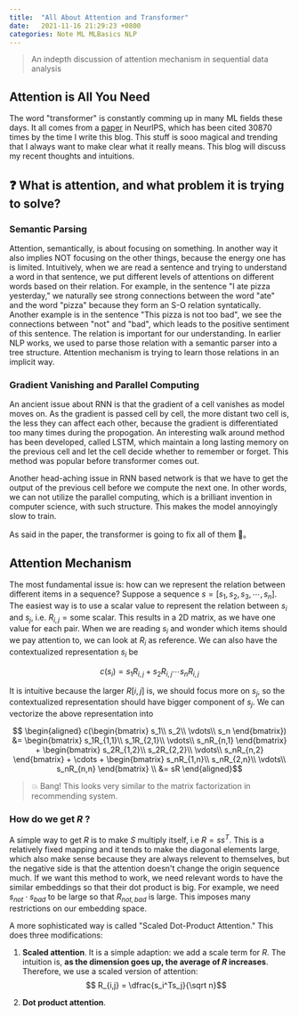 ```yaml
---
title:  "All About Attention and Transformer"
date:   2021-11-16 21:29:23 +0800
categories: Note ML MLBasics NLP
---
```


> An indepth discussion of attention mechanism in sequential data analysis

##  Attention is All You Need

The word "transformer" is constantly comming up in many ML fields these days. It all comes from a [paper](https://proceedings.neurips.cc/paper/2017/file/3f5ee243547dee91fbd053c1c4a845aa-Paper.pdf) in NeurlPS, which has been cited 30870 times by the time I write this blog. This stuff is sooo magical and trending that I always want to make clear what it really means. This blog will discuss my recent thoughts and intuitions.


## ❓ What is attention, and what problem it is trying to solve?

### Semantic Parsing
Attention, semantically, is about focusing on something. In another way it also implies NOT focusing on the other things, because the energy one has is limited. Intuitively, when we are read a sentence and trying to understand a word in that sentence, we put different levels of attentions on different words based on their relation. For example, in the sentence "I ate pizza yesterday," we naturally see strong connections between the word "ate" and the word "pizza" because they form an S-O relation syntatically. Another example is in the sentence "This pizza is not too bad", we see the connections between "not" and "bad", which leads to the positive sentiment of this sentence. The relation is important for our understanding. In earlier NLP works, we used to parse those relation with a semantic parser into a tree structure. Attention mechanism is trying to learn those relations in an implicit way.

### Gradient Vanishing and Parallel Computing
An ancient issue about RNN is that the gradient of a cell vanishes as model moves on. As the gradient is passed cell by cell, the more distant two cell is, the less they can affect each other, because the gradient is differentiated too many times during the propogation. An interesting walk around method has been developed, called LSTM, which maintain a long lasting memory on the previous cell and let the cell decide whether to remember or forget. This method was popular before transformer comes out.

Another head-aching issue in RNN based network is that we have to get the output of the previous cell before we compute the next one. In other words, we can not utilize the parallel computing, which is a brilliant invention in computer science, with such structure. This makes the model annoyingly slow to train. 

As said in the paper, the transformer is going to fix all of them 🥳。 


## Attention Mechanism

The most fundamental issue is: how can we represent the relation between different items in a sequence? Suppose a sequence $s = [s_1, s_2, s_3,\cdots, s_n]$. The easiest way is to use a scalar value to represent the relation between $s_i$ and $s_j$, i.e. $R_{i,j} = \text{some scalar}$. This results in a 2D matrix, as we have one value for each pair. When we are reading $s_i$ and wonder which items should we pay attention to, we can look at $R_i$ as reference. We can also have the contextualized representation $s_i$ be

$$ c(s_i) = s_1 R_{i,j}+ s_2R_{i,j}\cdots s_n R_{i,j}$$

It is intuitive because the larger $R[i,j]$ is, we should focus more on $s_j$, so the contextualized representation should have bigger component of $s_j$. We can vectorize the above representation into

$$
\begin{aligned}
 c(\begin{bmatrix}
     s_1\\
     s_2\\
     \vdots\\
     s_n
 \end{bmatrix})
 &=
 \begin{bmatrix}
 s_1R_{1,1}\\
 s_1R_{2,1}\\
 \vdots\\
 s_nR_{n,1}
 \end{bmatrix}
 +
  \begin{bmatrix}
 s_2R_{1,2}\\
 s_2R_{2,2}\\
 \vdots\\
 s_nR_{n,2}
 \end{bmatrix}
 + 
 \cdots
 +
  \begin{bmatrix}
 s_nR_{1,n}\\
 s_nR_{2,n}\\
 \vdots\\
 s_nR_{n,n}
 \end{bmatrix}
 \\  
 &= sR
\end{aligned}$$

> 💥 Bang! This looks very similar to the matrix factorization in recommending system.
> 
### How do we get $R$ ?

A simple way to get $R$ is to make $S$ multiply itself, i.e $R = ss^T$. This is a relatively fixed mapping and it tends to make the diagonal elements large, which also make sense because they are always relevent to themselves, but the negative side is that the attention doesn't change the origin sequence much. If we want this method to work, we need relevant words to have the similar embeddings so that their dot product is big. For example, we need $s_{not}\cdot s_{bad}$ to be large so that $R_{not,bad}$ is large. This imposes many restrictions on our embedding space.

A more sophisticated way is called "Scaled Dot-Product Attention." This does three modifications:

1. **Scaled attention**. It is a simple adaption: we add a scale term for $R$. The intuition is, **as the dimension goes up, the average of $R$ increases**. Therefore, we use a scaled version of attention:
   $$ R_{i,j} = \dfrac{s_i^Ts_j}{\sqrt n}$$

2. **Dot product attention**.
   
